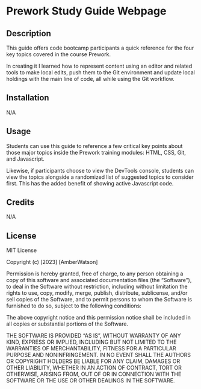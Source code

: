 # Prework Study Guide Webpage

## Description

This guide offers code bootcamp participants a quick reference for the four key topics covered in the course Prework.

In creating it I learned how to represent content using an editor and related tools to make local edits, push them to the Git environment and update local holdings with the main line of code, all while using the Git workflow.

## Installation

N/A

## Usage

Students can use this guide to reference a few critical key points about those major topics inside the Prework training modules: HTML, CSS, Git, and Javascript.

Likewise, if participants choose to view the DevTools console, students can view the topics alongside a randomized list of suggested topics to consider first. This has the added benefit of showing active Javascript code.

## Credits

N/A

## License

MIT License

Copyright (c) [2023] [AmberWatson]

Permission is hereby granted, free of charge, to any person obtaining a copy of this software and associated documentation files (the “Software”), to deal in the Software without restriction, including without limitation the rights to use, copy, modify, merge, publish, distribute, sublicense, and/or sell copies of the Software, and to permit persons to whom the Software is furnished to do so, subject to the following conditions:

The above copyright notice and this permission notice shall be included in all copies or substantial portions of the Software.

THE SOFTWARE IS PROVIDED “AS IS”, WITHOUT WARRANTY OF ANY KIND, EXPRESS OR IMPLIED, INCLUDING BUT NOT LIMITED TO THE WARRANTIES OF MERCHANTABILITY, FITNESS FOR A PARTICULAR PURPOSE AND NONINFRINGEMENT. IN NO EVENT SHALL THE AUTHORS OR COPYRIGHT HOLDERS BE LIABLE FOR ANY CLAIM, DAMAGES OR OTHER LIABILITY, WHETHER IN AN ACTION OF CONTRACT, TORT OR OTHERWISE, ARISING FROM, OUT OF OR IN CONNECTION WITH THE SOFTWARE OR THE USE OR OTHER DEALINGS IN THE SOFTWARE.
